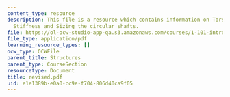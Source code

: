 ```yaml
---
content_type: resource
description: This file is a resource which contains information on Torsion, Structure
  Stiffness and Sizing the circular shafts.
file: https://ol-ocw-studio-app-qa.s3.amazonaws.com/courses/1-101-introduction-to-civil-and-environmental-engineering-design-i-fall-2006/e1e1389be0a0cc9ef704806d40ca9f05_revised.pdf
file_type: application/pdf
learning_resource_types: []
ocw_type: OCWFile
parent_title: Structures
parent_type: CourseSection
resourcetype: Document
title: revised.pdf
uid: e1e1389b-e0a0-cc9e-f704-806d40ca9f05
---
```

